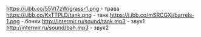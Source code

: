 https://i.ibb.co/55Vt7zW/grass-1.png - трава
https://i.ibb.co/KxTTPLD/tank.png - танк
https://i.ibb.co/mSRCGXj/barrels-1.png - бочки
http://intermir.ru/sound/tank.mp3 - звук1
http://intermir.ru/sound/bah.mp3 - звук2